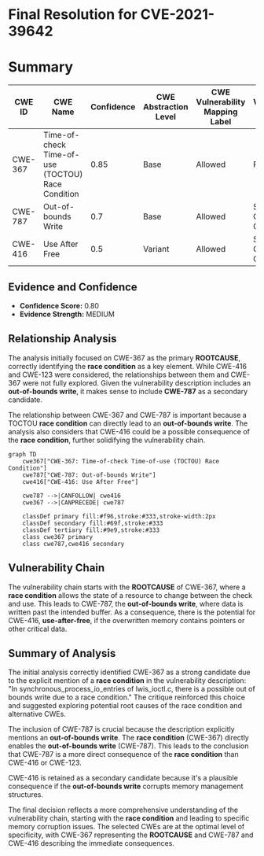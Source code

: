 # Final Resolution for CVE-2021-39642

# Summary
| CWE ID | CWE Name | Confidence | CWE Abstraction Level | CWE Vulnerability Mapping Label | CWE-Vulnerability Mapping Notes |
|---|---|---|---|---|---|
| CWE-367 | Time-of-check Time-of-use (TOCTOU) Race Condition | 0.85 | Base | Allowed | Primary CWE |
| CWE-787 | Out-of-bounds Write | 0.7 | Base | Allowed | Secondary Candidate CWE |
| CWE-416 | Use After Free | 0.5 | Variant | Allowed | Secondary Candidate CWE |

## Evidence and Confidence

*   **Confidence Score:** 0.80
*   **Evidence Strength:** MEDIUM

## Relationship Analysis
The analysis initially focused on CWE-367 as the primary **ROOTCAUSE**, correctly identifying the **race condition** as a key element. While CWE-416 and CWE-123 were considered, the relationships between them and CWE-367 were not fully explored. Given the vulnerability description includes an **out-of-bounds write**, it makes sense to include **CWE-787** as a secondary candidate.

The relationship between CWE-367 and CWE-787 is important because a TOCTOU **race condition** can directly lead to an **out-of-bounds write**. The analysis also considers that CWE-416 could be a possible consequence of the **race condition**, further solidifying the vulnerability chain.

```mermaid
graph TD
    cwe367["CWE-367: Time-of-check Time-of-use (TOCTOU) Race Condition"]
    cwe787["CWE-787: Out-of-bounds Write"]
    cwe416["CWE-416: Use After Free"]

    cwe787 -->|CANFOLLOW| cwe416
    cwe367 -->|CANPRECEDE| cwe787

    classDef primary fill:#f96,stroke:#333,stroke-width:2px
    classDef secondary fill:#69f,stroke:#333
    classDef tertiary fill:#9e9,stroke:#333
    class cwe367 primary
    class cwe787,cwe416 secondary
```

## Vulnerability Chain
The vulnerability chain starts with the **ROOTCAUSE** of CWE-367, where a **race condition** allows the state of a resource to change between the check and use. This leads to CWE-787, the **out-of-bounds write**, where data is written past the intended buffer. As a consequence, there is the potential for CWE-416, **use-after-free**, if the overwritten memory contains pointers or other critical data.

## Summary of Analysis
The initial analysis correctly identified CWE-367 as a strong candidate due to the explicit mention of a **race condition** in the vulnerability description: "In synchronous_process_io_entries of lwis_ioctl.c, there is a possible out of bounds write due to a race condition." The critique reinforced this choice and suggested exploring potential root causes of the race condition and alternative CWEs.

The inclusion of CWE-787 is crucial because the description explicitly mentions an **out-of-bounds write**. The **race condition** (CWE-367) directly enables the **out-of-bounds write** (CWE-787). This leads to the conclusion that CWE-787 is a more direct consequence of the **race condition** than CWE-416 or CWE-123.

CWE-416 is retained as a secondary candidate because it's a plausible consequence if the **out-of-bounds write** corrupts memory management structures.

The final decision reflects a more comprehensive understanding of the vulnerability chain, starting with the **race condition** and leading to specific memory corruption issues. The selected CWEs are at the optimal level of specificity, with CWE-367 representing the **ROOTCAUSE** and CWE-787 and CWE-416 describing the immediate consequences.
